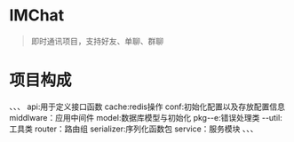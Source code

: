 # IMChat

>
>即时通讯项目，支持好友、单聊、群聊

# 项目构成
、、、
api:用于定义接口函数 
cache:redis操作 
conf:初始化配置以及存放配置信息 
middlware：应用中间件 
model:数据库模型与初始化 
pkg--e:错误处理类 
   --util:工具类 
router：路由组 
serializer:序列化函数包 
service：服务模块 
、、、



   
